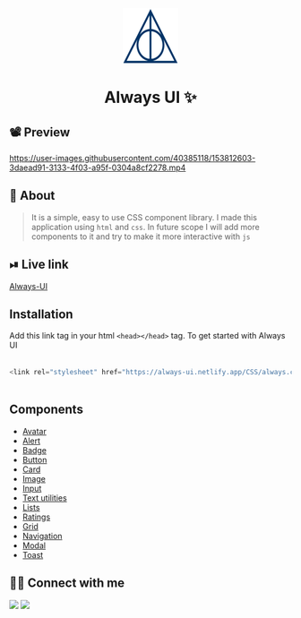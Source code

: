 <div align="center">

<img alt="always quiz" src="Assets/Hallows_Sign.png" width="100px" height="100px" />

# Always UI ✨

</div>

## 📽 Preview

https://user-images.githubusercontent.com/40385118/153812603-3daead91-3133-4f03-a95f-0304a8cf2278.mp4

## 📑 About

> It is a  simple, easy to use CSS component library. I made this application using `html` and `css`. In future scope I will add more components to it and try to make it more interactive with `js`

## ⏯ Live link
[Always-UI](https://always-ui.netlify.app/)

## Installation

Add this link tag in your html `<head></head>` tag. To get started with Always UI

```js

<link rel="stylesheet" href="https://always-ui.netlify.app/CSS/always.css"> 
  
```

## Components
- [Avatar](https://always-ui.netlify.app/css/components/avatar/avatar)
- [Alert](https://always-ui.netlify.app/css/components/alert/alert)
- [Badge](https://always-ui.netlify.app/css/components/badge/badge)
- [Button](https://always-ui.netlify.app/css/components/button/button)
- [Card](https://always-ui.netlify.app/css/components/card/card)
- [Image](https://always-ui.netlify.app/css/components/image/image)
- [Input](https://always-ui.netlify.app/css/components/input/input)
- [Text utilities](https://always-ui.netlify.app/css/components/text/text)
- [Lists](https://always-ui.netlify.app/css/components/list/list)
- [Ratings](https://always-ui.netlify.app/css/components/rating/rating)
- [Grid](https://always-ui.netlify.app/css/components/grid/grid)
- [Navigation](https://always-ui.netlify.app/css/components/navigation/navigation)
- [Modal](https://always-ui.netlify.app/css/components/modal/modal)
- [Toast](https://always-ui.netlify.app/css/components/toast/toast)


## 👨‍💻 Connect with me 

<a href="https://twitter.com/SanketDhabarde1"><img src="https://img.shields.io/badge/Twitter-1DA1F2?style=for-the-badge&logo=twitter&logoColor=white"/></a>
<a href="https://www.linkedin.com/in/sanket-dhabarde-91b028166/"><img src="https://img.shields.io/badge/LinkedIn-0077B5?style=for-the-badge&logo=linkedin&logoColor=white"/></a>

